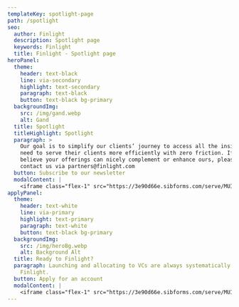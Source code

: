 ```yaml
---
templateKey: spotlight-page
path: /spotlight
seo:
  author: Finlight
  description: Spotlight page
  keywords: Finlight
  title: Finlight - Spotlight page
heroPanel:
  theme:
    header: text-black
    line: via-secondary
    highlight: text-secondary
    paragraph: text-black
    button: text-black bg-primary
  backgroundImg:
    src: /img/gand.webp
    alt: Gand
  title: Spotlight
  titleHighlight: Spotlight
  paragraph: >
    Our goal is to simplify our clients’ journey to access all the insights they
    need to serve their clients more efficiently with zero friction. If you
    believe your offerings can nicely complement or enhance ours, please do
    contact us via partners@finlight.com
  button: Subscribe to our newsletter
  modalContent: |
    <iframe class="flex-1" src="https://3e90d66e.sibforms.com/serve/MUIEADiMxQDtvu-Nwrg0oknRdk1k5ybxIX3WLVbxDhbGeT1PjtYANp9Tk1W9hoe6C3TNUjLlUH8D0eemB_Xq1eW5AXfzPVFzRKbXCbRq-gFMzL_pGjFKWFZXJCWJaZzNm0OzUTrFvrVHzbBUR7-XmLezOXMIiSfUytbjIpCm_hJVBoF3feVktxnuzw9rASjEa0YucnOcN3jZHjfa" frameborder="0" scrolling="auto" allowfullscreen style="display: block;margin-left: auto;margin-right: auto;max-width: 100%;"></iframe>
applyPanel:
  theme:
    header: text-white
    line: via-primary
    highlight: text-primary
    paragraph: text-white
    button: text-black bg-primary
  backgroundImg:
    src: /img/heroBg.webp
    alt: Background Alt
  title: Ready to Finlight?
  paragraph: Launching and allocating to VCs are always systematically better with
    Finlight.
  button: Apply for an account
  modalContent: |
    <iframe class="flex-1" src="https://3e90d66e.sibforms.com/serve/MUIEAKtciN5ZBPyP2NywEZwH2zP8C3EbPBXSHIKMxRmSBRq2OomfSzZNQX6pmQ--jsHB-wP2HgEF5Ftnb8lodJH-lgTFALJmDdtyNNxJ_be3Pn0FScqtlzWf1wsqDUw0soW6jjKTVKHAs6dvCB3mp8cDSi_XIc17mBHMrQ4DIK8-WP0AGt-_nRNgOa9oMJrNf3ynaNcCVsJYFwMq" frameborder="0" scrolling="auto" allowfullscreen style="display: block;margin-left: auto;margin-right: auto;max-width: 100%;"></iframe>
---
```

